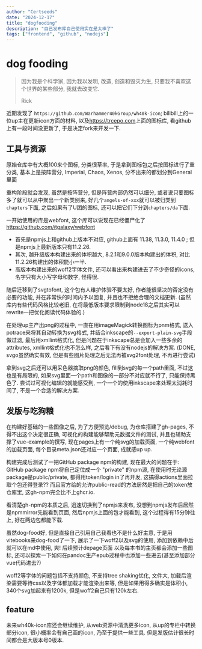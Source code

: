 ```yaml
---
author: "Certseeds"
date: "2024-12-17"
title: "dogfooding"
description: "自己发布库自己使用实在是太棒了"
tags: ["frontend", "github", "nodejs"]
---
```


# dog fooding

> 因为我是个科学家, 因为我以发明, 改造, 创造和毁灭为生, 只要我不喜欢这个世界的某些部分, 我就去改变它.
>
> Rick

近期发现了 `https://github.com/Warhammer40kGroup/wh40k-icon`; bilibili上的一位up主在更新icon方面的材料, 以及<https://trcepo.com>上面的图标库, 看github上有一段时间没更新了, 于是决定fork来开发一下.

## 工具与资源

原始仓库中有大概100来个图标, 分类很草率, 于是拿到图标包之后按图标进行了重分类, 基本上是按阵营分, Imperial, Chaos, Xenos, 分不出来的都划分到General里面

重构阶段就会发现, 虽然是按阵营分, 但是阵营内部仍然可以细分, 或者说只要图标多了就可以从中聚出一个新类别来, 好几个`angels-of-xxx`就可以被归类到`chapters`下面, 之后如果有了U团的图标, 还可以把它们下分到`chapters/da`下面.

一开始使用的库是webfont, 这个库可以说现在已经僵尸化了 <https://github.com/itgalaxy/webfont>

+ 首先是npmjs上和github上版本不对应, github上面有 11.38, 11.3.0, 11.4.0 ; 但是npmjs上最新版本只有11.2.26.
+ 其次, 越升级版本构建出来的体积越大, 8.2.1和9.0.0版本构建出的体积, 对比11.2.26构建出的体积能小一半.
+ 高版本构建出来的woff2字体文件, 还可以看出来构建进去了不少奇怪的icons, 名字只有大小写字母和数字, 怪得很.

随后迁移到了svgtofont, 这个包有人维护体验不要太好, 作者能很坚决的否定没有必要的功能, 并在非常快的时间内予以回复, 并且也不拒绝合理的文档更新. (虽然库内有些代码风格比较老旧, 在将最低版本要求限制到node18之后其实可以rewrite一把优化阅读代码体验的.)

在处理up主产出png的过程中, 一直在用imageMagick转换图标为pnm格式, 送入potrace来将其自动转换为svg格式, 并结合inkscape的`--export-plain-svg`手段做过滤, 最后用xmllint格式化, 但是问题在于inkscape总是会加入一些多余的attributes, xmllint格式化也不怎么样, 之后看下有没有nodejs的解决方案. (DONE, svgo虽然确实有效, 但是有些图片处理之后无法再被svg2font处理, 不再进行尝试)

拿到svg之后还可以用采色器摘取png的颜色, fill到svg的每一个path里面, 不过这也是有局限的, 如果svg里面一个path和图像的一部分不对应就不行了, 只能保持黑色了. 尝试过可视化编辑的就能感受到, 一个一个的使用inkscape来处理太消耗时间了, 不是一个合适的解决方案.

## 发版与吃狗粮

在构建好基础的一些图像之后, 为了方便预览/debug, 为仓库搭建了gh-pages, 不得不出这个决定很正确, 可视化的构建能够帮助元数据文件的测试, 并且也辅助支撑了vue-example的撰写, 现在pages上有一个纯svg的加载页面, 一个纯webfont的加载页面, 每个目录meta.json还对应一个页面, 成就感up up.

构建完成后测试了一把GitHub package npm的构建, 现在最大的问题在于: GitHub package npm将自己定位成一个 "private" 的npm源, 在使用时无论源package是public/private, 都得用token/login in了再开发, 这搞得actions里面拉取个包还得登录?? 而且官方给的允许public-read的方法居然是把自己的token放仓库里, 这gh-npm完全比不上ghcr.io.

看清楚gh-npm的本质之后, 迅速切换到了npmjs来发布, 没想到npmjs发布后居然是npmmirror先能看到页面, 然后npmjs上面的包才能看到, 这个过程得有15分钟往上, 好在两边包都能下载.

虽然dog-food好, 但是直接自己引用自己我看也不是什么好主意, 于是用vitebooks来dog-food了一下, 展示了一下woff2以及svg的使用, 添加到依赖中后就可以在md中使用, 爽! 后续预计depage页面 以及每本书的主页都会添加一些图标, 还可以探索一下如何在pandoc生产epub过程中也添加一些进去(甚至添加部分vue代码进去?)

woff2等字体的问题包括不支持颜色, 不支持tree shaking优化, 文件大, 加载后渲染需要等待css以及字体都加载才能渲染出来等, 但是如果用得多确实是体积小, 340个svg加起来有1200k, 但是woff2自己只有120k左右.

## feature

未来wh40k-icon库还会继续维护, 从web资源中清洗更多icon, 从up的专栏中转换部分icon, 很小概率会有自己画的icon, 乃至于提供一些工具. 但是发版估计很长时间都会是大版本号0版本.
